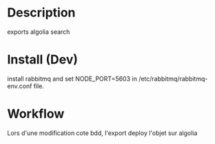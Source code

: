 # Description

exports algolia search

# Install (Dev)

install rabbitmq and set NODE_PORT=5603 in /etc/rabbitmq/rabbitmq-env.conf file.

# Workflow

Lors d'une modification cote bdd, l'export deploy l'objet sur algolia
